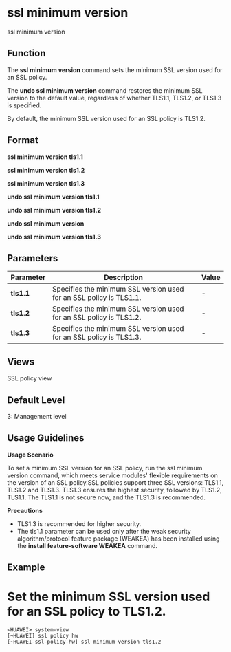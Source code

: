 ssl minimum version
===================

ssl minimum version

Function
--------



The **ssl minimum version** command sets the minimum SSL version used for an SSL policy.

The **undo ssl minimum version** command restores the minimum SSL version to the default value, regardless of whether TLS1.1, TLS1.2, or TLS1.3 is specified.



By default, the minimum SSL version used for an SSL policy is TLS1.2.


Format
------

**ssl minimum version tls1.1**

**ssl minimum version tls1.2**

**ssl minimum version tls1.3**

**undo ssl minimum version tls1.1**

**undo ssl minimum version tls1.2**

**undo ssl minimum version**

**undo ssl minimum version tls1.3**


Parameters
----------

| Parameter | Description | Value |
| --- | --- | --- |
| **tls1**.**1** | Specifies the minimum SSL version used for an SSL policy is TLS1.1. | - |
| **tls1**.**2** | Specifies the minimum SSL version used for an SSL policy is TLS1.2. | - |
| **tls1**.**3** | Specifies the minimum SSL version used for an SSL policy is TLS1.3. | - |



Views
-----

SSL policy view


Default Level
-------------

3: Management level


Usage Guidelines
----------------

**Usage Scenario**

To set a minimum SSL version for an SSL policy, run the ssl minimum version command, which meets service modules' flexible requirements on the version of an SSL policy.SSL policies support three SSL versions: TLS1.1, TLS1.2 and TLS1.3. TLS1.3 ensures the highest security, followed by TLS1.2, TLS1.1. The TLS1.1 is not secure now, and the TLS1.3 is recommended.

**Precautions**

* TLS1.3 is recommended for higher security.
* The tls1.1 parameter can be used only after the weak security algorithm/protocol feature package (WEAKEA) has been installed using the **install feature-software WEAKEA** command.


Example
-------

# Set the minimum SSL version used for an SSL policy to TLS1.2.
```
<HUAWEI> system-view
[~HUAWEI] ssl policy hw
[~HUAWEI-ssl-policy-hw] ssl minimum version tls1.2

```